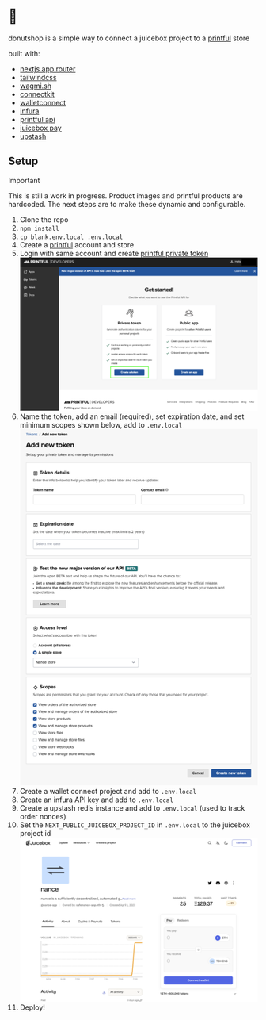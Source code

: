 # 🍩
donutshop is a simple way to connect a juicebox project to a [printful](https://printful.com) store

built with:
 * [nextjs app router](https://nextjs.org/docs/app)
 * [tailwindcss](https://tailwindcss.com)
 * [wagmi.sh](https://wagmi.sh)
 * [connectkit](https://docs.family.co)
 * [walletconnect](https://walletconnect.com)
 * [infura](https://www.infura.io)
 * [printful api](https://developers.printful.com/docs/)
 * [juicebox pay](https://docs.juicebox.money/dev/api/contracts/or-payment-terminals/or-abstract/jbpayoutredemptionpaymentterminal3_1_1/#pay)
 * [upstash](https://upstash.com)

## Setup
> [!IMPORTANT]
> This is still a work in progress. Product images and printful products are hardcoded. The next steps are to make these dynamic and configurable.

1. Clone the repo
2. ```npm install```
3. ```cp blank.env.local .env.local```
4. Create a [printful](https://www.printful.com) account and store
5. Login with same account and create [printful private token](https://developers.printful.com)
  ![image](/docs/printful_developer_home.png)
6. Name the token, add an email (required), set expiration date, and set minimum scopes shown below, add to `.env.local`
  ![image](/docs/printful_token.png)
7. Create a wallet connect project and add to `.env.local`
8. Create an infura API key and add to `.env.local`
9. Create a upstash redis instance and add to `.env.local` (used to track order nonces)
10. Set the `NEXT_PUBLIC_JUICEBOX_PROJECT_ID` in `.env.local` to the juicebox project id
  ![image](/docs/juicebox.png)
11.  Deploy!
